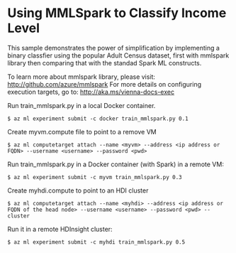 # Using MMLSpark to Classify Income Level

This sample demonstrates the power of simplification by implementing a binary classfier
using the popular Adult Census dataset, first with mmlspark library then comparing that with
the standad Spark ML constructs. 

To learn more about mmlspark library, please visit: http://github.com/azure/mmlspark
For more details on configuring execution targets, go to: http://aka.ms/vienna-docs-exec

Run train_mmlspark.py in a local Docker container.
```
$ az ml experiment submit -c docker train_mmlspark.py 0.1
```

Create myvm.compute file to point to a remove VM
```
$ az ml computetarget attach --name <myvm> --address <ip address or FQDN> --username <username> --password <pwd>
```

Run train_mmlspark.py in a Docker container (with Spark) in a remote VM:
```
$ az ml experiment submit -c myvm train_mmlspark.py 0.3
```

Create myhdi.compute to point to an HDI cluster
```
$ az ml computetarget attach --name <myhdi> --address <ip address or FQDN of the head node> --username <username> --password <pwd> --cluster
```

Run it in a remote HDInsight cluster:
```
$ az ml experiment submit -c myhdi train_mmlspark.py 0.5
```
